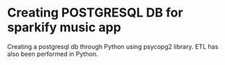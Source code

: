 # Creating POSTGRESQL DB for sparkify music app

Creating a postgresql db through Python using psycopg2 library. ETL has also been performed in Python.

 
